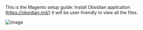 This is the Magento setup guide:
Install Obsidian application (https://obsidian.md/) it will be user-friendly to view all the files.

![image](https://github.com/user-attachments/assets/3ee561c0-861b-4091-affe-befede1b1355)

